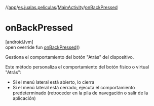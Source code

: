 //[app](../../../index.md)/[es.jualas.peliculas](../index.md)/[MainActivity](index.md)/[onBackPressed](on-back-pressed.md)

# onBackPressed

[androidJvm]\
open override fun [onBackPressed](on-back-pressed.md)()

Gestiona el comportamiento del botón &quot;Atrás&quot; del dispositivo.

Este método personaliza el comportamiento del botón físico o virtual &quot;Atrás&quot;:

- 
   Si el menú lateral está abierto, lo cierra
- 
   Si el menú lateral está cerrado, ejecuta el comportamiento predeterminado (retroceder en la pila de navegación o salir de la aplicación)
